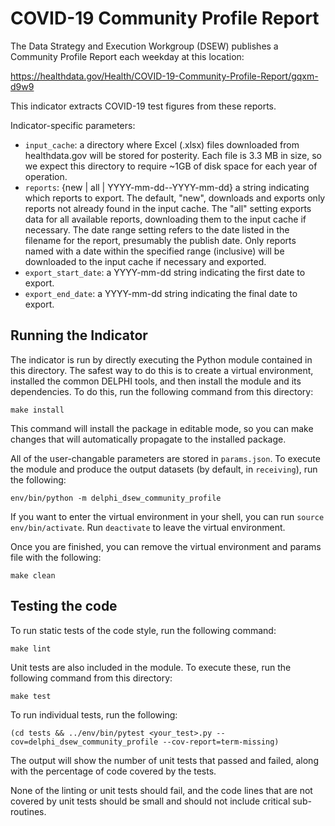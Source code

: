 # COVID-19 Community Profile Report

The Data Strategy and Execution Workgroup (DSEW) publishes a Community Profile
Report each weekday at this location:

https://healthdata.gov/Health/COVID-19-Community-Profile-Report/gqxm-d9w9

This indicator extracts COVID-19 test figures from these reports.

Indicator-specific parameters:

* `input_cache`: a directory where Excel (.xlsx) files downloaded from
  healthdata.gov will be stored for posterity. Each file is 3.3 MB in size, so
  we expect this directory to require ~1GB of disk space for each year of
  operation.
* `reports`: {new | all | YYYY-mm-dd--YYYY-mm-dd} a string indicating which
  reports to export. The default, "new", downloads and exports only reports not
  already found in the input cache. The "all" setting exports data for all
  available reports, downloading them to the input cache if necessary. The date
  range setting refers to the date listed in the filename for the report,
  presumably the publish date. Only reports named with a date within the
  specified range (inclusive) will be downloaded to the input cache if necessary
  and exported.
* `export_start_date`: a YYYY-mm-dd string indicating the first date to export.
* `export_end_date`: a YYYY-mm-dd string indicating the final date to export.

## Running the Indicator

The indicator is run by directly executing the Python module contained in this
directory. The safest way to do this is to create a virtual environment,
installed the common DELPHI tools, and then install the module and its
dependencies. To do this, run the following command from this directory:

```
make install
```

This command will install the package in editable mode, so you can make changes that
will automatically propagate to the installed package. 

All of the user-changable parameters are stored in `params.json`. To execute
the module and produce the output datasets (by default, in `receiving`), run
the following:

```
env/bin/python -m delphi_dsew_community_profile
```

If you want to enter the virtual environment in your shell, 
you can run `source env/bin/activate`. Run `deactivate` to leave the virtual environment. 

Once you are finished, you can remove the virtual environment and 
params file with the following:

```
make clean
```

## Testing the code

To run static tests of the code style, run the following command:

```
make lint
```

Unit tests are also included in the module. To execute these, run the following
command from this directory:

```
make test
```

To run individual tests, run the following:

```
(cd tests && ../env/bin/pytest <your_test>.py --cov=delphi_dsew_community_profile --cov-report=term-missing)
```

The output will show the number of unit tests that passed and failed, along
with the percentage of code covered by the tests. 

None of the linting or unit tests should fail, and the code lines that are not covered by unit tests should be small and
should not include critical sub-routines. 
